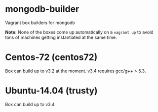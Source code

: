 # mongodb-builder
Vagrant box builders for mongodb

**Note:** None of the boxes come up automatically on a `vagrant up` to avoid tons of machines getting instantiated at the same time.

# Centos-72 (centos72)
Box can build up to v3.2 at the moment.  v3.4 requires gcc/g++ > 5.3.

# Ubuntu-14.04 (trusty)
Box can build up to v3.4
